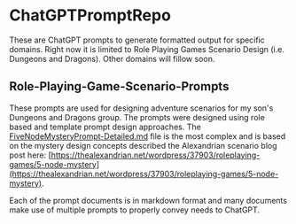 # ChatGPTPromptRepo

These are ChatGPT prompts to generate formatted output for specific domains.  Right now it is limited to Role Playing Games Scenario Design (i.e. Dungeons and Dragons). Other domains will fillow soon.

## Role-Playing-Game-Scenario-Prompts

These prompts are used for designing adventure scenarios for my son's Dungeons and Dragons group. The prompts were designed using role based and template prompt design approaches.  The [FiveNodeMysteryPrompt-Detailed.md](./Role-Playing-Game-Scenario-Prompts/FiveNodeMysteryPrompt-Detailed.md) file is the most complex and is based on the mystery design concepts described the Alexandrian scenario blog post here: [https://thealexandrian.net/wordpress/37903/roleplaying-games/5-node-mystery](https://thealexandrian.net/wordpress/37903/roleplaying-games/5-node-mystery).

Each of the prompt documents is in markdown format and many documents make use of multiple prompts to properly convey needs to ChatGPT. 